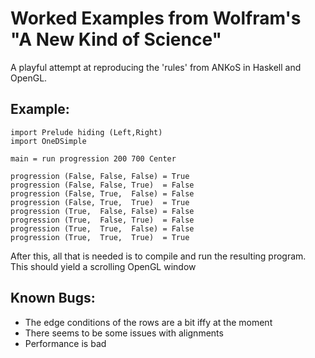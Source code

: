 Worked Examples from Wolfram's "A New Kind of Science"
======================================================

A playful attempt at reproducing the 'rules' from ANKoS in Haskell and OpenGL.

Example:
--------

    import Prelude hiding (Left,Right)
    import OneDSimple

    main = run progression 200 700 Center

    progression (False, False, False) = True
    progression (False, False, True)  = False
    progression (False, True,  False) = False
    progression (False, True,  True)  = True
    progression (True,  False, False) = False
    progression (True,  False, True)  = False
    progression (True,  True,  False) = False
    progression (True,  True,  True)  = True


After this, all that is needed is to compile and run the resulting program.
This should yield a scrolling OpenGL window


Known Bugs:
-----------

* The edge conditions of the rows are a bit iffy at the moment
* There seems to be some issues with alignments
* Performance is bad
